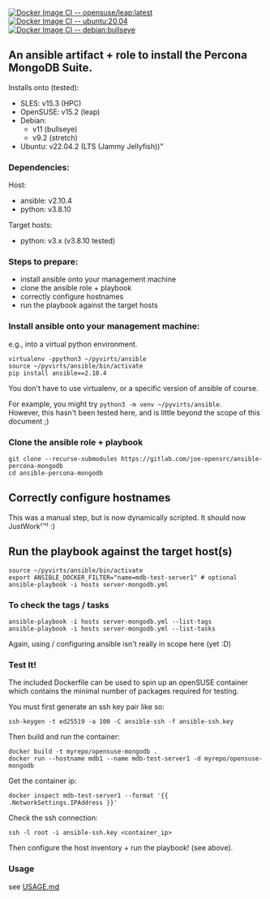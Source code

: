 [![Docker Image CI -- opensuse/leap:latest](https://github.com/joe-opensrc/ansible-percona-mongodb/actions/workflows/docker-image-opensuse-leap.yml/badge.svg)](https://github.com/joe-opensrc/ansible-percona-mongodb/actions/workflows/docker-image.yml)</br>
[![Docker Image CI -- ubuntu:20.04](https://github.com/joe-opensrc/ansible-percona-mongodb/actions/workflows/docker-image-ubuntu-20.04.yml/badge.svg)](https://github.com/joe-opensrc/ansible-percona-mongodb/actions/workflows/docker-image-ubuntu-20.04.yml)</br>
[![Docker Image CI -- debian:bullseye](https://github.com/joe-opensrc/ansible-percona-mongodb/actions/workflows/docker-image-debian-bullseye.yml/badge.svg)](https://github.com/joe-opensrc/ansible-percona-mongodb/actions/workflows/docker-image-debian-bullseye.yml)

## An ansible artifact + role to install the Percona MongoDB Suite.

Installs onto (tested):

- SLES:     v15.3 (HPC)
- OpenSUSE: v15.2 (leap)
- Debian:   
    - v11 (bullseye)
    - v9.2 (stretch)
- Ubuntu:   v22.04.2 (LTS (Jammy Jellyfish))"


### Dependencies:

Host:

- ansible: v2.10.4
- python:  v3.8.10

Target hosts:

- python:  v3.x (v3.8.10 tested)

### Steps to prepare:

- install ansible onto your management machine
- clone the ansible role + playbook
- correctly configure hostnames
- run the playbook against the target hosts

### Install ansible onto your management machine:

e.g., into a virtual python environment.  

```
virtualenv -ppython3 ~/pyvirts/ansible
source ~/pyvirts/ansible/bin/activate
pip install ansible==2.10.4
```

You don't have to use virtualenv, or a specific version of ansible of course.

For example, you might try `python3 -m venv ~/pyvirts/ansible`.</br>
However, this hasn't been tested here, and is little beyond the scope of this document ;)

### Clone the ansible role + playbook

```
git clone --recurse-submodules https://gitlab.com/joe-opensrc/ansible-percona-mongodb
cd ansible-percona-mongodb
```

## Correctly configure hostnames

This was a manual step, but is now dynamically scripted.
It should now JustWork⁽™⁾ :)


## Run the playbook against the target host(s)

```
source ~/pyvirts/ansible/bin/activate
export ANSIBLE_DOCKER_FILTER="name=mdb-test-server1" # optional 
ansible-playbook -i hosts server-mongodb.yml
```

### To check the tags / tasks

```
ansible-playbook -i hosts server-mongodb.yml --list-tags
ansible-playbook -i hosts server-mongodb.yml --list-tasks
```

Again, using / configuring ansible isn't really in scope here (yet :D)

### Test It!

The included Dockerfile can be used to spin up an openSUSE container </br>
which contains the minimal number of packages required for testing.

You must first generate an ssh key pair like so:

```
ssh-keygen -t ed25519 -a 100 -C ansible-ssh -f ansible-ssh.key
```

Then build and run the container:

```
docker build -t myrepo/opensuse-mongodb .
docker run --hostname mdb1 --name mdb-test-server1 -d myrepo/opensuse-mongodb 
```

Get the container ip:

```
docker inspect mdb-test-server1 --format '{{ .NetworkSettings.IPAddress }}'
```

Check the ssh connection:

```
ssh -l root -i ansible-ssh.key <container_ip>
```

Then configure the host inventory + run the playbook! (see above).

### Usage

see [USAGE.md](USAGE.md)
